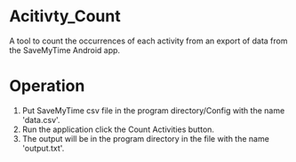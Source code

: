 # Acitivty_Count
A tool to count the occurrences of each activity from an export of data from the SaveMyTime Android app.

# Operation
1. Put SaveMyTime csv file in the program directory/Config with the name 'data.csv'.
2. Run the application click the Count Activities button.
3. The output will be in the program directory in the file with the name 'output.txt'.
